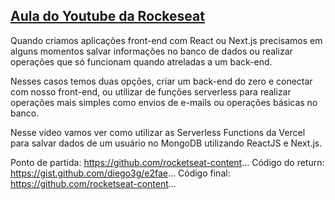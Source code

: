 ## [Aula do Youtube da Rockeseat](https://www.youtube.com/watch?v=Cz55Jmhfw84)

Quando criamos aplicações front-end com React ou Next.js precisamos em alguns momentos salvar informações no banco de dados ou realizar operações que só funcionam quando atreladas a um back-end.

Nesses casos temos duas opções, criar um back-end do zero e conectar com nosso front-end, ou utilizar de funções serverless para realizar operações mais simples como envios de e-mails ou operações básicas no banco.

Nesse vídeo vamos ver como utilizar as Serverless Functions da Vercel para salvar dados de um usuário no MongoDB utilizando ReactJS e Next.js.

Ponto de partida: https://github.com/rocketseat-content...
Código do return: https://gist.github.com/diego3g/e2fae...
Código final: https://github.com/rocketseat-content...
